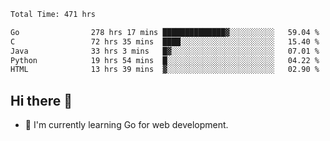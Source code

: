 <!--START_SECTION:waka-->

```txt
Total Time: 471 hrs

Go                278 hrs 17 mins ██████████████▓░░░░░░░░░░   59.04 %
C                 72 hrs 35 mins  ████░░░░░░░░░░░░░░░░░░░░░   15.40 %
Java              33 hrs 3 mins   █▓░░░░░░░░░░░░░░░░░░░░░░░   07.01 %
Python            19 hrs 54 mins  █░░░░░░░░░░░░░░░░░░░░░░░░   04.22 %
HTML              13 hrs 39 mins  ▓░░░░░░░░░░░░░░░░░░░░░░░░   02.90 %
```

<!--END_SECTION:waka-->

## Hi there 👋
- 🌱 I'm currently learning Go for web development.

<!--
**prorok210/prorok210** is a ✨ _special_ ✨ repository because its `README.md` (this file) appears on your GitHub profile.

Here are some ideas to get you started:

- 🔭 I’m currently working on ...
- 🌱 I’m currently learning ...
- 👯 I’m looking to collaborate on ...
- 🤔 I’m looking for help with ...
- 💬 Ask me about ...
- 📫 How to reach me: ...
- 😄 Pronouns: ...
- ⚡ Fun fact: ...
-->
